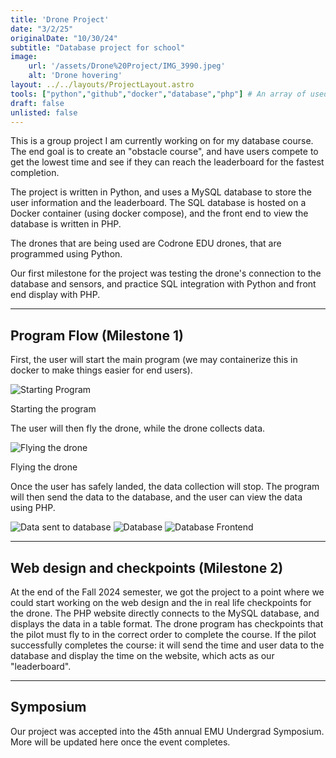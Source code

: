 ```yaml
---
title: 'Drone Project'
date: "3/2/25"
originalDate: "10/30/24"
subtitle: "Database project for school"
image:
    url: '/assets/Drone%20Project/IMG_3990.jpeg'
    alt: 'Drone hovering'
layout: ../../layouts/ProjectLayout.astro
tools: ["python","github","docker","database","php"] # An array of used languages and coding tools
draft: false
unlisted: false
---
```

This is a group project I am currently working on for my database course. The end goal is to create an "obstacle course", and have users compete to get the lowest time and see if they can reach the leaderboard for the fastest completion.

The project is written in Python, and uses a MySQL database to store the user information and the leaderboard. The SQL database is hosted on a Docker container (using docker compose), and the front end to view the database is written in PHP.

The drones that are being used are Codrone EDU drones, that are programmed using Python. 

Our first milestone for the project was testing the drone's connection to the database and sensors, and practice SQL integration with Python and front end display with PHP.

---

## Program Flow (Milestone 1)
First, the user will start the main program (we may containerize this in docker to make things easier for end users).

![Starting Program](/assets/Drone%20Project/Untitled.png)
<figcaption>Starting the program</figcaption>

The user will then fly the drone, while the drone collects data.

![Flying the drone](/assets/Drone%20Project/IMG_3990.jpeg)
<figcaption>Flying the drone</figcaption>

Once the user has safely landed, the data collection will stop. The program will then send the data to the database, and the user can view the data using PHP.

![Data sent to database](/assets/Drone%20Project/Untitled%202.png)
![Database](/assets/Drone%20Project/database.png)
![Database Frontend](/assets/Drone%20Project/Untitled3.png)

---

## Web design and checkpoints (Milestone 2)

At the end of the Fall 2024 semester, we got the project to a point where we could start working on the web design and the in real life checkpoints for the drone. The PHP website directly connects to the MySQL database, and displays the data in a table format. The drone program has checkpoints that the pilot must fly to in the correct order to complete the course. If the pilot successfully completes the course: it will send the time and user data to the database and display the time on the website, which acts as our "leaderboard". 
<!-- <video muted=true autoplay=true controls=true playInline=true src="/assets/Drone Demo.mp4"></video> -->

---

## Symposium

Our project was accepted into the 45th annual EMU Undergrad Symposium. More will be updated here once the event completes.